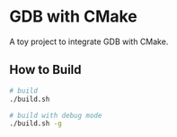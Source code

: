 # GDB with CMake
A toy project to integrate GDB with CMake.

## How to Build
```bash
# build
./build.sh

# build with debug mode
./build.sh -g
```